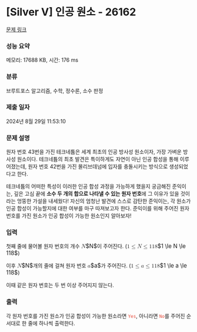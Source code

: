 # [Silver V] 인공 원소 - 26162 

[문제 링크](https://www.acmicpc.net/problem/26162) 

### 성능 요약

메모리: 17688 KB, 시간: 176 ms

### 분류

브루트포스 알고리즘, 수학, 정수론, 소수 판정

### 제출 일자

2024년 8월 29일 11:53:10

### 문제 설명

<p>원자 번호 43번을 가진 테크네튬은 세계 최초의 인공 방사성 원소이자, 가장 가벼운 방사성 원소이다. 테크네튬의 최초 발견은 특이하게도 자연이 아닌 인공 합성을 통해 이루어졌는데, 원자 번호 42번을 가진 몰리브데넘에 입자를 충돌시키는 방식으로 생성되었다고 한다.</p>

<p>테크네튬의 어떠한 특성이 이러한 인공 합성 과정을 가능하게 했을지 궁금해진 준익이는, 깊은 고심 끝에 <strong>소수 두 개의 합으로 나타낼 수 있는 원자 번호</strong>에 그 이유가 있을 것이라는 엉뚱한 가설을 내세웠다! 자신의 엄청난 발견에 스스로 감탄한 준익이는, 각 원소가 인공 합성이 가능할지에 대한 여부를 마구 따져보고자 한다. 준익이를 위해 주어진 원자 번호를 가진 원소가 인공 합성이 가능한 원소인지 알아보자!</p>

### 입력 

 <p>첫째 줄에 물어볼 원자 번호의 개수 <mjx-container class="MathJax" jax="CHTML" style="font-size: 109%; position: relative;"><mjx-math class="MJX-TEX" aria-hidden="true"><mjx-mi class="mjx-i"><mjx-c class="mjx-c1D441 TEX-I"></mjx-c></mjx-mi></mjx-math><mjx-assistive-mml unselectable="on" display="inline"><math xmlns="http://www.w3.org/1998/Math/MathML"><mi>N</mi></math></mjx-assistive-mml><span aria-hidden="true" class="no-mathjax mjx-copytext">$N$</span></mjx-container>이 주어진다. (<mjx-container class="MathJax" jax="CHTML" style="font-size: 109%; position: relative;"><mjx-math class="MJX-TEX" aria-hidden="true"><mjx-mn class="mjx-n"><mjx-c class="mjx-c31"></mjx-c></mjx-mn><mjx-mo class="mjx-n" space="4"><mjx-c class="mjx-c2264"></mjx-c></mjx-mo><mjx-mi class="mjx-i" space="4"><mjx-c class="mjx-c1D441 TEX-I"></mjx-c></mjx-mi><mjx-mo class="mjx-n" space="4"><mjx-c class="mjx-c2264"></mjx-c></mjx-mo><mjx-mn class="mjx-n" space="4"><mjx-c class="mjx-c31"></mjx-c><mjx-c class="mjx-c31"></mjx-c><mjx-c class="mjx-c38"></mjx-c></mjx-mn></mjx-math><mjx-assistive-mml unselectable="on" display="inline"><math xmlns="http://www.w3.org/1998/Math/MathML"><mn>1</mn><mo>≤</mo><mi>N</mi><mo>≤</mo><mn>118</mn></math></mjx-assistive-mml><span aria-hidden="true" class="no-mathjax mjx-copytext">$1 \le N \le 118$</span></mjx-container>)</p>

<p>이후 <mjx-container class="MathJax" jax="CHTML" style="font-size: 109%; position: relative;"><mjx-math class="MJX-TEX" aria-hidden="true"><mjx-mi class="mjx-i"><mjx-c class="mjx-c1D441 TEX-I"></mjx-c></mjx-mi></mjx-math><mjx-assistive-mml unselectable="on" display="inline"><math xmlns="http://www.w3.org/1998/Math/MathML"><mi>N</mi></math></mjx-assistive-mml><span aria-hidden="true" class="no-mathjax mjx-copytext">$N$</span></mjx-container>개의 줄에 걸쳐 원자 번호 <mjx-container class="MathJax" jax="CHTML" style="font-size: 109%; position: relative;"><mjx-math class="MJX-TEX" aria-hidden="true"><mjx-mi class="mjx-i"><mjx-c class="mjx-c1D44E TEX-I"></mjx-c></mjx-mi></mjx-math><mjx-assistive-mml unselectable="on" display="inline"><math xmlns="http://www.w3.org/1998/Math/MathML"><mi>a</mi></math></mjx-assistive-mml><span aria-hidden="true" class="no-mathjax mjx-copytext">$a$</span></mjx-container>가 주어진다. (<mjx-container class="MathJax" jax="CHTML" style="font-size: 109%; position: relative;"><mjx-math class="MJX-TEX" aria-hidden="true"><mjx-mn class="mjx-n"><mjx-c class="mjx-c31"></mjx-c></mjx-mn><mjx-mo class="mjx-n" space="4"><mjx-c class="mjx-c2264"></mjx-c></mjx-mo><mjx-mi class="mjx-i" space="4"><mjx-c class="mjx-c1D44E TEX-I"></mjx-c></mjx-mi><mjx-mo class="mjx-n" space="4"><mjx-c class="mjx-c2264"></mjx-c></mjx-mo><mjx-mn class="mjx-n" space="4"><mjx-c class="mjx-c31"></mjx-c><mjx-c class="mjx-c31"></mjx-c><mjx-c class="mjx-c38"></mjx-c></mjx-mn></mjx-math><mjx-assistive-mml unselectable="on" display="inline"><math xmlns="http://www.w3.org/1998/Math/MathML"><mn>1</mn><mo>≤</mo><mi>a</mi><mo>≤</mo><mn>118</mn></math></mjx-assistive-mml><span aria-hidden="true" class="no-mathjax mjx-copytext">$1 \le a \le 118$</span></mjx-container>)</p>

<p>이때 같은 원자 번호는 두 번 이상 주어지지 않는다.</p>

### 출력 

 <p>각 원자 번호를 가진 원소가 인공 합성이 가능한 원소라면 <span style="color:#e74c3c;"><code>Yes</code></span>, 아니라면 <code><span style="color:#e74c3c;">No</span></code>를 주어진 순서대로 한 줄에 하나씩 출력한다.</p>

